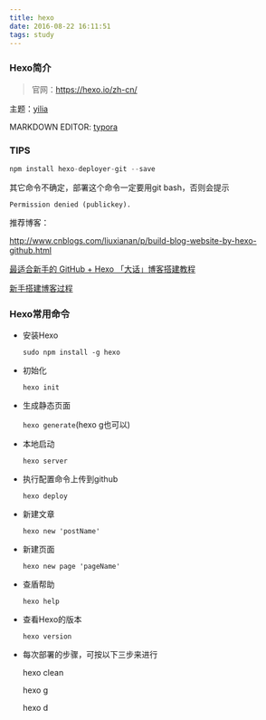 ```yaml
---
title: hexo
date: 2016-08-22 16:11:51
tags: study
---
```


### Hexo简介

> 官网：https://hexo.io/zh-cn/

主题：[yilia](https://github.com/litten/hexo-theme-yilia)

MARKDOWN EDITOR: [typora](https://typora.io)

### TIPS

```java
npm install hexo-deployer-git --save
```

其它命令不确定，部署这个命令一定要用git bash，否则会提示

`Permission denied (publickey).`

推荐博客：

http://www.cnblogs.com/liuxianan/p/build-blog-website-by-hexo-github.html

[最适合新手的 GitHub + Hexo 「大话」博客搭建教程](https://smartbeng.github.io/2017/03/26/blogFinish/)

[新手搭建博客过程](http://liuqingwen.me/blog/2017/04/11/hexo-blog-creation-work-progress/)

### Hexo常用命令

- 安装Hexo

  `sudo npm install -g hexo`

- 初始化

  `hexo init`

- 生成静态页面

  `hexo generate`(hexo g也可以)

- 本地启动

  `hexo server`

- 执行配置命令上传到github

  `hexo deploy`

- 新建文章

  `hexo new 'postName'`

- 新建页面

  `hexo new page 'pageName'`

- 查盾帮助

  `hexo help`

- 查看Hexo的版本

  `hexo version`

- 每次部署的步骤，可按以下三步来进行

  hexo clean

  hexo g

  hexo d
